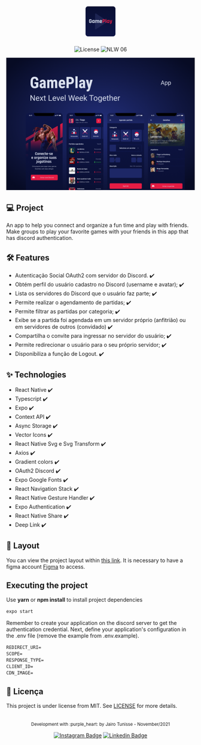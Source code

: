 <h1 align="center">
  <img alt="GamePlay" height="80" title="Gameplay" src=".github/logo.png" />
</h1>

<p align="center">
  <img alt="License" src="https://img.shields.io/static/v1?label=license&message=MIT&color=E51C44&labelColor=0A1033">

 <img src="https://img.shields.io/static/v1?label=NLW&message=06&color=E51C44&labelColor=0A1033" alt="NLW 06" />
</p>


![cover](.github/cover.png?style=flat)


## 💻 Project
An app to help you connect and organize a fun time and play with friends. Make groups to play your favorite games with your friends in this app that has discord authentication.


## :hammer_and_wrench: Features 

-  Autenticação Social OAuth2 com servidor do Discord. :heavy_check_mark:
-  Obtém perfil do usuário cadastro no Discord (username e avatar); :heavy_check_mark:
-  Lista os servidores do Discord que o usuário faz parte; :heavy_check_mark: 
-  Permite realizar o agendamento de partidas; :heavy_check_mark: 
-  Permite filtrar as partidas por categoria; :heavy_check_mark: 
-  Exibe se a partida foi agendada em um servidor próprio (anfitrião) ou em servidores de outros (convidado) :heavy_check_mark:    
-  Compartilha o convite para ingressar no servidor do usuário; :heavy_check_mark: 
-  Permite redirecionar o usuário para o seu próprio servidor; :heavy_check_mark: 
-  Disponibiliza a função de Logout. :heavy_check_mark: 


## ✨ Technologies

-   React Native :heavy_check_mark:
-   Typescript :heavy_check_mark:
-   Expo :heavy_check_mark:
-   Context API :heavy_check_mark:
-   Async Storage :heavy_check_mark:
-   Vector Icons :heavy_check_mark:
-   React Native Svg e Svg Transform :heavy_check_mark:
-   Axios :heavy_check_mark:
-   Gradient colors :heavy_check_mark:
-   OAuth2 Discord  :heavy_check_mark:
-   Expo Google Fonts :heavy_check_mark:
-   React Navigation Stack :heavy_check_mark:
-   React Native Gesture Handler :heavy_check_mark:
-   Expo Authentication :heavy_check_mark:
-   React Native Share :heavy_check_mark:
-   Deep Link :heavy_check_mark:


## 🔖 Layout
You can view the project layout within [this link](https://www.figma.com/file/0kv33XYjvOgvKGKHBaiR07/GamePlay-NLW-Together?node-id=58913%3A83). It is necessary to have a figma account [Figma](http://figma.com/) to access.


## Executing the project

Use **yarn** or **npm install** to install project dependencies

```cl
expo start
```

Remember to create your application on the discord server to get the authentication credential. Next, define your application's configuration in the .env file (remove the example from .env.example).
 
 ```cl
REDIRECT_URI=
SCOPE=
RESPONSE_TYPE=
CLIENT_ID=
CDN_IMAGE=
```


## 📄 Licença
This project is under license from MIT. See [LICENSE](LICENSE.md) for more details.

<br />

<div align="center">
  <small>Development with :purple_heart: by Jairo Tunisse - November/2021</small>

  [![Instagram Badge](https://img.shields.io/badge/-rodrigo.goncalves.s-6633cc?style=flat-square&labelColor=6633cc&logo=instagram&logoColor=white&link=https://www.instagram.com/rodrigo.goncalves.s/)](https://www.instagram.com/jairotunisse) 
  [![Linkedin Badge](https://img.shields.io/badge/-Rodrigo%20Gonçalves%20Santana-6633cc?style=flat-square&logo=Linkedin&logoColor=white&link=https://www.linkedin.com/in/rodrigo-gon%C3%A7alves-santana/)](https://www.linkedin.com/in/jairotsb/) 
</div>

